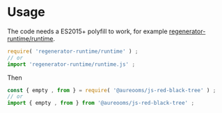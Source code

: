 # Usage
The code needs a ES2015+ polyfill to work, for example
[regenerator-runtime/runtime](https://babeljs.io/docs/usage/polyfill).
```js
require( 'regenerator-runtime/runtime' ) ;
// or
import 'regenerator-runtime/runtime.js' ;
```

Then
```js
const { empty , from } = require( '@aureooms/js-red-black-tree' ) ;
// or
import { empty , from } from '@aureooms/js-red-black-tree' ;
```
